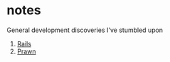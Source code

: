 notes
=====

General development discoveries I've stumbled upon

1. [Rails](/rails/)
  1. [Prawn](/rails/prawn/)

